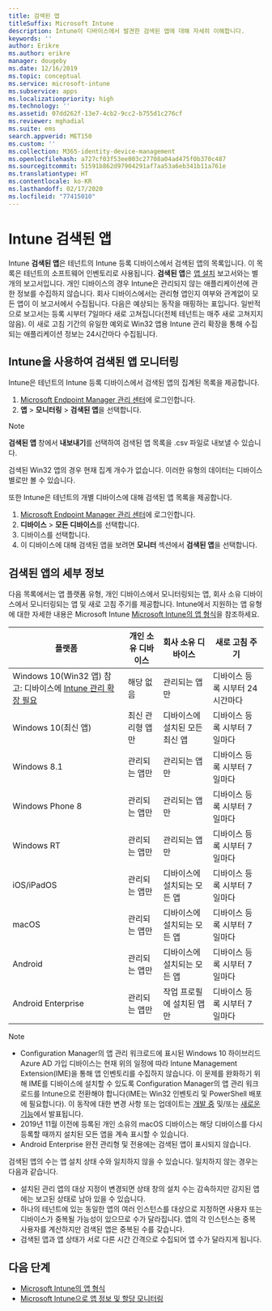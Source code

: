 ```yaml
---
title: 검색된 앱
titleSuffix: Microsoft Intune
description: Intune이 디바이스에서 발견한 검색된 앱에 대해 자세히 이해합니다.
keywords: ''
author: Erikre
ms.author: erikre
manager: dougeby
ms.date: 12/16/2019
ms.topic: conceptual
ms.service: microsoft-intune
ms.subservice: apps
ms.localizationpriority: high
ms.technology: ''
ms.assetid: 07dd262f-13e7-4cb2-9cc2-b755d1c276cf
ms.reviewer: mghadial
ms.suite: ems
search.appverid: MET150
ms.custom: ''
ms.collection: M365-identity-device-management
ms.openlocfilehash: a727cf03f53ee003c27708a04ad475f0b370c487
ms.sourcegitcommit: 51591b862d97904291af7aa53a6eb341b11a761e
ms.translationtype: HT
ms.contentlocale: ko-KR
ms.lasthandoff: 02/17/2020
ms.locfileid: "77415010"
---
```

# <a name="intune-discovered-apps"></a>Intune 검색된 앱

Intune **검색된 앱**은 테넌트의 Intune 등록 디바이스에서 검색된 앱의 목록입니다. 이 목록은 테넌트의 소프트웨어 인벤토리로 사용됩니다. **검색된 앱**은 [앱 설치](apps-monitor.md) 보고서와는 별개의 보고서입니다. 개인 디바이스의 경우 Intune은 관리되지 않는 애플리케이션에 관한 정보를 수집하지 않습니다. 회사 디바이스에서는 관리형 앱인지 여부와 관계없이 모든 앱이 이 보고서에서 수집됩니다. 다음은 예상되는 동작을 매핑하는 표입니다. 일반적으로 보고서는 등록 시부터 7일마다 새로 고쳐집니다(전체 테넌트는 매주 새로 고쳐지지 않음). 이 새로 고침 기간의 유일한 예외로 Win32 앱용 Intune 관리 확장을 통해 수집되는 애플리케이션 정보는 24시간마다 수집됩니다.

## <a name="monitor-discovered-apps-with-intune"></a>Intune을 사용하여 검색된 앱 모니터링

Intune은 테넌트의 Intune 등록 디바이스에서 검색된 앱의 집계된 목록을 제공합니다.

1. [Microsoft Endpoint Manager 관리 센터](https://go.microsoft.com/fwlink/?linkid=2109431)에 로그인합니다.
2. **앱** > **모니터링** > **검색된 앱**을 선택합니다.

>[!NOTE]
>**검색된 앱** 창에서 **내보내기**를 선택하여 검색된 앱 목록을 .csv 파일로 내보낼 수 있습니다.
>
>검색된 Win32 앱의 경우 현재 집계 개수가 없습니다. 이러한 유형의 데이터는 디바이스별로만 볼 수 있습니다.

또한 Intune은 테넌트의 개별 디바이스에 대해 검색된 앱 목록을 제공합니다.

1. [Microsoft Endpoint Manager 관리 센터](https://go.microsoft.com/fwlink/?linkid=2109431)에 로그인합니다.
2. **디바이스** > **모든 디바이스**를 선택합니다.
3. 디바이스를 선택합니다.
4. 이 디바이스에 대해 검색된 앱을 보려면 **모니터** 섹션에서 **검색된 앱**을 선택합니다.

## <a name="details-of-discovered-apps"></a>검색된 앱의 세부 정보

다음 목록에서는 앱 플랫폼 유형, 개인 디바이스에서 모니터링되는 앱, 회사 소유 디바이스에서 모니터링되는 앱 및 새로 고침 주기를 제공합니다. Intune에서 지원하는 앱 유형에 대한 자세한 내용은 Microsoft Intune [Microsoft Intune의 앱 형식](apps-add.md#app-types-in-microsoft-intune)을 참조하세요.

| 플랫폼 | 개인 소유 디바이스 | 회사 소유 디바이스 | 새로 고침 주기 |
|------------------------------------------------------------------------|----------------------------------|--------------------------------------------------|---------------------------------------|
| Windows 10(Win32 앱) 참고: 디바이스에 [Intune 관리 확장 필요](intune-management-extension.md) | 해당 없음 | 관리되는 앱만 | 디바이스 등록 시부터 24시간마다 |
| Windows 10(최신 앱) | 최신 관리형 앱만 | 디바이스에 설치된 모든 최신 앱 | 디바이스 등록 시부터 7일마다 |
| Windows 8.1 | 관리되는 앱만 | 관리되는 앱만 | 디바이스 등록 시부터 7일마다 |
| Windows Phone 8 | 관리되는 앱만 | 관리되는 앱만 | 디바이스 등록 시부터 7일마다 |
| Windows RT | 관리되는 앱만 | 관리되는 앱만 | 디바이스 등록 시부터 7일마다 |
| iOS/iPadOS | 관리되는 앱만 | 디바이스에 설치되는 모든 앱 | 디바이스 등록 시부터 7일마다 |
| macOS | 관리되는 앱만 | 디바이스에 설치되는 모든 앱 | 디바이스 등록 시부터 7일마다 |
| Android | 관리되는 앱만 | 디바이스에 설치되는 모든 앱 | 디바이스 등록 시부터 7일마다 |
| Android Enterprise | 관리되는 앱만 | 작업 프로필에 설치된 앱만 | 디바이스 등록 시부터 7일마다 |

> [!NOTE]
> - Configuration Manager의 앱 관리 워크로드에 표시된 Windows 10 하이브리드 Azure AD 가입 디바이스는 현재 위의 일정에 따라 Intune Management Extension(IME)을 통해 앱 인벤토리를 수집하지 않습니다. 이 문제를 완화하기 위해 IME를 디바이스에 설치할 수 있도록 Configuration Manager의 앱 관리 워크로드를 Intune으로 전환해야 합니다(IME는 Win32 인벤토리 및 PowerShell 배포에 필요합니다). 이 동작에 대한 변경 사항 또는 업데이트는 [개발 중](../fundamentals/in-development.md) 및/또는 [새로운 기능](../fundamentals/whats-new.md)에서 발표됩니다.
> - 2019년 11월 이전에 등록된 개인 소유의 macOS 디바이스는 해당 디바이스를 다시 등록할 때까지 설치된 모든 앱을 계속 표시할 수 있습니다.
> - Android Enterprise 완전 관리형 및 전용에는 검색된 앱이 표시되지 않습니다.

검색된 앱의 수는 앱 설치 상태 수와 일치하지 않을 수 있습니다. 일치하지 않는 경우는 다음과 같습니다.

- 설치된 관리 앱의 대상 지정이 변경되면 상태 창의 설치 수는 감속하지만 감지된 앱에는 보고된 상태로 남아 있을 수 있습니다.
- 하나의 테넌트에 있는 동일한 앱의 여러 인스턴스를 대상으로 지정하면 사용자 또는 디바이스가 중복될 가능성이 있으므로 수가 달라집니다. 앱의 각 인스턴스는 중복 사용자를 계산하지만 검색된 앱은 중복된 수를 갖습니다.
- 검색된 앱과 앱 상태가 서로 다른 시간 간격으로 수집되어 앱 수가 달라지게 됩니다.

## <a name="next-steps"></a>다음 단계

- [Microsoft Intune의 앱 형식](apps-add.md#app-types-in-microsoft-intune)
- [Microsoft Intune으로 앱 정보 및 할당 모니터링](apps-monitor.md)
